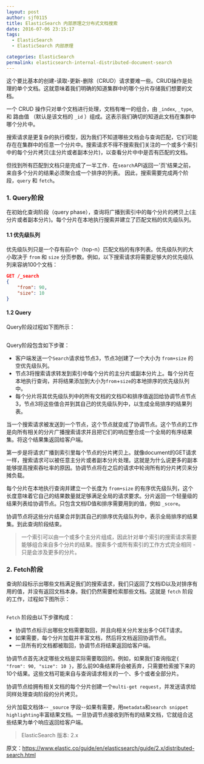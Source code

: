```yaml
---
layout: post
author: sjf0115
title: ElasticSearch 内部原理之分布式文档搜索
date: 2016-07-06 23:15:17
tags:
  - ElasticSearch
  - ElasticSearch 内部原理

categories: ElasticSearch
permalink: elasticsearch-internal-distributed-document-search
---
```


这个要比基本的创建-读取-更新-删除（CRUD）请求要难一些。CRUD操作是处理的单个文档。这就意味着我们明确的知道集群中的哪个分片存储我们想要的文档。

一个 CRUD 操作只对单个文档进行处理，文档有唯一的组合，由 `_index`, `_type`, 和 路由值 （默认是该文档的 `_id` ）组成。这表示我们确切的知道此文档在集群中哪个分片中。

搜索请求是更复杂的执行模型，因为我们不知道哪些文档会与查询匹配，它们可能存在在集群中的任意一个分片中。搜索请求不得不搜索我们关注的一个或多个索引中的每个分片拷贝(主分片或者副本分片)，以查看分片中中是否有匹配的文档。

但找到所有匹配到文档只是完成了一半工作．在`search`API返回一'页'结果之前，来自多个分片的结果必须聚合成一个排序的列表。 因此，搜索需要完成两个阶段，`query` 和 `fetch`。

### 1. Query阶段

在初始化查询阶段（query phase），查询将广播到索引中的每个分片的拷贝上(主分片或者副本分片)。每个分片在本地执行搜索并建立了匹配文档的优先级队列。

#### 1.1 优先级队列

优先级队列只是一个存有前n个（top-n）匹配文档的有序列表。优先级队列的大小取决于 `from` 和 `size` 分页参数。例如，以下搜索请求将需要足够大的优先级队列来容纳100个文档：
```json
GET /_search
{
    "from": 90,
    "size": 10
}
```

#### 1.2 Query

Query阶段过程如下图所示：

![]()

Query阶段包含如下步骤：
- 客户端发送一个`Search`请求给节点3，节点3创建了一个大小为 `from+size` 的空优先级队列。
- 节点3将搜索请求转发到索引中每个分片的主分片或副本分片上。每个分片在本地执行查询，并将结果添加到大小为`from`+`size`的本地排序的优先级队列中。
- 每个分片将其优先级队列中的所有文档的文档ID和排序值返回给协调节点节点3，节点3将这些值合并到其自己的优先级队列中，以生成全局排序的结果列表。

当一个搜索请求被发送到一个节点，这个节点就变成了协调节点。这个节点的工作是向所有相关的分片广播搜索请求并且把它们的响应整合成一个全局的有序结果集。将这个结果集返回给客户端。

第一步是将请求广播到索引里每个节点的分片拷贝上。就像document的GET请求一样，搜索请求可以被任意主分片或者副本分片处理。这就是为什么说更多的副本能够提高搜索吞吐率的原因。协调节点将在之后的请求中轮询所有的分片拷贝来分摊负载。

每个分片在本地执行查询并建立一个长度为 `from+size` 的有序优先级队列，这个长度意味着它自己的结果数量就足够满足全局的请求要求。分片返回一个轻量级的结果列表给协调节点。只包含文档ID值和排序需要用到的值，例如 `_score`。

协调节点将这些分片结果合并到其自己的排序优先级队列中，表示全局排序的结果集。到此查询阶段结束。

> 一个索引可以由一个或多个主分片组成，因此针对单个索引的搜索请求需要能够组合来自多个分片的结果。搜索多个或所有索引的工作方式完全相同 - 只是会涉及更多的分片。


### 2. Fetch阶段

查询阶段标示出哪些文档满足我们的搜索请求，我们只返回了文档ID以及对排序有用的值，并没有返回文档本身。我们仍然需要检索那些文档。这就是 `fetch` 阶段的工作，过程如下图所示：

![]()

`Fetch` 阶段由以下步骤构成：
- 协调节点标示出哪些文档需要取回，并且向相关分片发出多个GET请求。
- 如果需要，每个分片加载并丰富文档，然后将文档返回协调节点。
- 一旦所有的文档都被取回，协调节点将结果返回给客户端。

协调节点首先决定哪些文档是实际需要取回的。例如，如果我们查询指定`{ "from": 90, "size": 10 }`，那么前90条结果将会被丢弃，只需要检索接下来的10个结果。这些文档可能来自与查询请求相关的一个、多个或者全部分片。

协调节点给拥有相关文档的每个分片创建一个`multi-get request`，并发送请求给同样处理查询阶段的分片拷贝。

分片加载文档体-- `_source` 字段--如果有需要，用`metadata`和`search snippet highlighting`丰富结果文档。一旦协调节点接收到所有的结果文档，它就组合这些结果为单个响应返回给客户端。

> ElasticSearch 版本: 2.x

原文：https://www.elastic.co/guide/en/elasticsearch/guide/2.x/distributed-search.html

